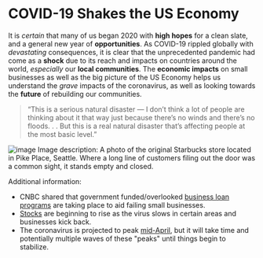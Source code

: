 # COVID-19 Shakes the US Economy

It is _certain_ that many of us began 2020 with **high hopes** for a clean slate, and a general new year of **opportunities**. As COVID-19 rippled globally with _devastating_ consequences, it is clear that the unprecedented pandemic had come as a **shock** due to its reach and impacts on countries around the world, _especially_ our **local communities**. The **economic impacts** on small businesses as well as the big picture of the US Economy helps us understand the _grave_ impacts of the coronavirus, as well as looking towards the **future** of rebuilding our communities.

> “This is a serious natural disaster — I don’t think a lot of people are thinking about it that way just because there’s no winds and there’s no floods. . . But this is a real natural disaster that’s affecting people at the most basic level.”

![image](./imgs/empty_starbux.jpeg)
Image description: A photo of the original Starbucks store located in Pike Place, Seattle. Where a long line of customers filing out the door was a common sight, it stands empty and closed.

Additional information:
- CNBC shared that government funded/overlooked [business loan programs](https://www.cnbc.com/2020/04/07/coronavirus-senate-could-push-through-more-small-business-aid-within-days-rubio-says.html) are taking place to aid failing small businesses.
- [Stocks](https://www.nytimes.com/2020/04/06/business/coronavirus-stock-market-live.html?auth=login-email&login=email) are beginning to rise as the virus slows in certain areas and businesses kick back.
- The coronavirus is projected to peak [mid-April](https://www.health.com/condition/infectious-diseases/coronavirus/when-will-coronavirus-end-peak-in-the-us), but it will take time and potentially multiple waves of these "peaks" until things begin to stabilize.

